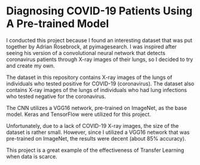 # Diagnosing COVID-19 Patients Using A Pre-trained Model
I conducted this project because I found an interesting dataset that was put together by Adrian Rosebrock, at pyimagesearch. I was inspired after seeing his version of a convolutional neural network that detects coronavirus patients through X-ray images of their lungs, so I decided to try and create my own. 

The dataset in this repository contains X-ray images of the lungs of individuals who tested positive for COVID-19 (coronavirus). The dataset also contains X-ray images of the lungs of individuals who had lung infections who tested negative for the coronavirus. 

The CNN utilizes a VGG16 network, pre-trained on ImageNet, as the base model. Keras and TensorFlow were utilized for this project. 

Unfortunately, due to a lack of COVID-19 X-ray images, the size of the dataset is rather small. However, since I utilized a VGG16 network that was pre-trained on ImageNet, the results were decent (about 85% accuracy).

This project is a great example of the effectiveness of Transfer Learning when data is scarce.

